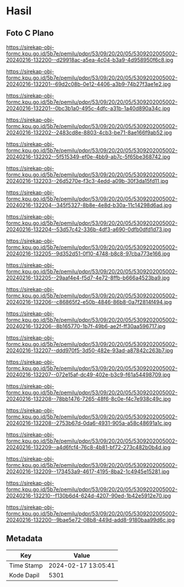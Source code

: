 # Hasil

## Foto C Plano

https://sirekap-obj-formc.kpu.go.id/5b7e/pemilu/pdpr/53/09/20/20/05/5309202005002-20240216-132200--d29918ac-a5ea-4c04-b3a9-4d958950f6c8.jpg

https://sirekap-obj-formc.kpu.go.id/5b7e/pemilu/pdpr/53/09/20/20/05/5309202005002-20240216-132201--69d2c08b-0e12-4406-a3b9-74b27f3ae1e2.jpg

https://sirekap-obj-formc.kpu.go.id/5b7e/pemilu/pdpr/53/09/20/20/05/5309202005002-20240216-132201--0bc3b1a0-495c-4dfc-a31b-1a40d890a34c.jpg

https://sirekap-obj-formc.kpu.go.id/5b7e/pemilu/pdpr/53/09/20/20/05/5309202005002-20240216-132202--2483cd8e-8803-4cb3-be71-8ae166f9ab52.jpg

https://sirekap-obj-formc.kpu.go.id/5b7e/pemilu/pdpr/53/09/20/20/05/5309202005002-20240216-132202--5f515349-ef0e-4bb9-ab7c-5f65be368742.jpg

https://sirekap-obj-formc.kpu.go.id/5b7e/pemilu/pdpr/53/09/20/20/05/5309202005002-20240216-132203--26d5270e-f3c3-4edd-a09b-30f3da15fd11.jpg

https://sirekap-obj-formc.kpu.go.id/5b7e/pemilu/pdpr/53/09/20/20/05/5309202005002-20240216-132204--345f5327-8b8e-4e8d-b30a-11c14298d6ad.jpg

https://sirekap-obj-formc.kpu.go.id/5b7e/pemilu/pdpr/53/09/20/20/05/5309202005002-20240216-132204--53d57c42-336b-4df3-a690-0dfb0dfd1d73.jpg

https://sirekap-obj-formc.kpu.go.id/5b7e/pemilu/pdpr/53/09/20/20/05/5309202005002-20240216-132205--9d352d51-0f10-4748-b8c8-97cba773e166.jpg

https://sirekap-obj-formc.kpu.go.id/5b7e/pemilu/pdpr/53/09/20/20/05/5309202005002-20240216-132205--29aaf4e4-f5d7-4e72-8ffb-b666a4523ba9.jpg

https://sirekap-obj-formc.kpu.go.id/5b7e/pemilu/pdpr/53/09/20/20/05/5309202005002-20240216-132206--c86865f2-e50b-4846-86b8-0a7f2814f494.jpg

https://sirekap-obj-formc.kpu.go.id/5b7e/pemilu/pdpr/53/09/20/20/05/5309202005002-20240216-132206--8b165770-1b7f-49b6-ae2f-ff30aa596717.jpg

https://sirekap-obj-formc.kpu.go.id/5b7e/pemilu/pdpr/53/09/20/20/05/5309202005002-20240216-132207--ddd970f5-3d50-482e-93ad-a87842c263b7.jpg

https://sirekap-obj-formc.kpu.go.id/5b7e/pemilu/pdpr/53/09/20/20/05/5309202005002-20240216-132207--072e15af-dc49-402e-b3c9-f61a54498709.jpg

https://sirekap-obj-formc.kpu.go.id/5b7e/pemilu/pdpr/53/09/20/20/05/5309202005002-20240216-132208--78bb1476-7265-48f6-8c0e-f4c7e938c49c.jpg

https://sirekap-obj-formc.kpu.go.id/5b7e/pemilu/pdpr/53/09/20/20/05/5309202005002-20240216-132208--2753b67d-0da6-4931-905a-a58c48691a1c.jpg

https://sirekap-obj-formc.kpu.go.id/5b7e/pemilu/pdpr/53/09/20/20/05/5309202005002-20240216-132209--a4d6fcf4-76c8-4b81-bf72-273c482b0b4d.jpg

https://sirekap-obj-formc.kpu.go.id/5b7e/pemilu/pdpr/53/09/20/20/05/5309202005002-20240216-132209--173453a9-4617-4195-8ba2-1c4945e15281.jpg

https://sirekap-obj-formc.kpu.go.id/5b7e/pemilu/pdpr/53/09/20/20/05/5309202005002-20240216-132210--f130b6d4-624d-4207-90ed-1b42e5912e70.jpg

https://sirekap-obj-formc.kpu.go.id/5b7e/pemilu/pdpr/53/09/20/20/05/5309202005002-20240216-132200--9bae5e72-08b8-449d-add8-9180baa99d6c.jpg


## Metadata

| Key        | Value               |
| ---------- | ------------------- |
| Time Stamp | 2024-02-17 13:05:41 |
| Kode Dapil | 5301                |



